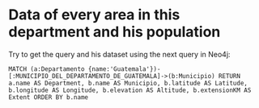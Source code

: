 # Data of every area in this department and his population

Try to get the query and his dataset using the next query in Neo4j:

``MATCH (a:Departamento {name:'Guatemala'})-[:MUNICIPIO_DEL_DEPARTAMENTO_DE_GUATEMALA]->(b:Municipio) RETURN a.name AS Department, b.name AS Municipio, b.latitude AS Latitude, b.longitude AS Longitude, b.elevation AS Altitude, b.extensionKM AS Extent ORDER BY b.name ``
